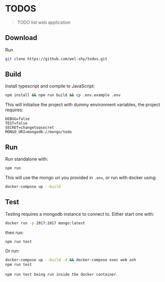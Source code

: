# TODOS
> TODO list web application


## Download
Run
```bash
git clone https://github.com/wel-shy/todos.git
```

## Build
Install typescript and compile to JavaScript:
```bash
npm install && npm run build && cp .env.example .env
```
This will initialise the project with dummy environment variables, the project requires:
```
DEBUG=false
TEST=false
SECRET=changetoasecret
MONGO_URI=mongodb://mongo/todo
```

## Run
Run standalone with:
```bash
npm run
```
This will use the mongo uri you provided in `.env`, or run with docker using:
```bash
docker-compose up --build
```

## Test
Testing requires a mongodb instance to connect to. Either start one with:
```bash
docker run -p 2017:2017 mongo:latest
```
then run:
```bash
npm run test
```

Or run:
```bash
docker-compose up --build -d && docker-compose exec web ash
npm run test
```
`npm run test being run inside the docker container`.